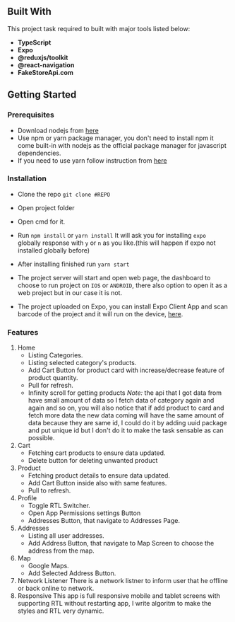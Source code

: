 ## Built With

This project task required to built with major tools listed below:

- **TypeScript**
- **Expo**
- **@reduxjs/toolkit**
- **@react-navigation**
- **FakeStoreApi.com**

## Getting Started

### Prerequisites

- Download nodejs from [here](https://nodejs.org/en/download/)
- Use npm or yarn package manager, you don't need to install npm it come built-in with nodejs as the official package manager for javascript dependencies.
- If you need to use yarn follow instruction from [here](https://classic.yarnpkg.com/en/docs/install)

### Installation

- Clone the repo
  `git clone #REPO`

- Open project folder
- Open cmd for it.
- Run `npm install` or `yarn install`
  It will ask you for installing `expo` globally response with `y` or `n` as you like.(this will happen if expo not installed globally before)
- After installing finished run `yarn start`
- The project server will start and open web page, the dashboard to choose to run project on `IOS` or `ANDROID`, there also option to open it as a web project but in our case it is not.
- The project uploaded on Expo, you can install Expo Client App and scan barcode of the project and it will run on the device, [here](https://expo.io/@ismaelmiber/projects/simple-ecommerce-app).

### Features

1. Home
   - Listing Categories.
   - Listing selected category's products.
   - Add Cart Button for product card with increase/decrease feature of product quantity.
   - Pull for refresh.
   - Infinity scroll for getting products
     _Note:_ the api that I got data from have small amount of data so I fetch data of category again and again and so on, you will also notice that if add product to card and fetch more data the new data coming will have the same amount of data because they are same id, I could do it by adding uuid package and put unique id but I don't do it to make the task sensable as can possible.
2. Cart
   - Fetching cart products to ensure data updated.
   - Delete button for deleting unwanted product
3. Product
   - Fetching product details to ensure data updated.
   - Add Cart Button inside also with same features.
   - Pull to refresh.
4. Profile
   - Toggle RTL Switcher.
   - Open App Permissions settings Button
   - Addresses Button, that navigate to Addresses Page.
5. Addresses
   - Listing all user addresses.
   - Add Address Button, that navigate to Map Screen to choose the address from the map.
6. Map
   - Google Maps.
   - Add Selected Address Button.
7. Network Listener
   There is a network listner to inform user that he offline or back online to network.
8. Responsive
   This app is full responsive mobile and tablet screens with supporting RTL without restarting app, I write algoritm to make the styles and RTL very dynamic.
